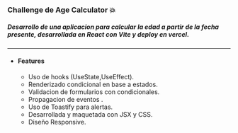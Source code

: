 
### Challenge de Age Calculator 💥 

##### Desarrollo de una aplicacion para calcular la edad a partir de la fecha presente, desarrollada en React con Vite y deploy en vercel.

___

- #### Features

  - Uso de hooks (UseState,UseEffect).
  - Renderizado condicional en base a estados.
  - Validacion de formularios con condicionales.
  - Propagacion de eventos .
  - Uso de Toastify para alertas.
  - Desarrollada y maquetada con JSX y CSS.
  - Diseño Responsive.
  